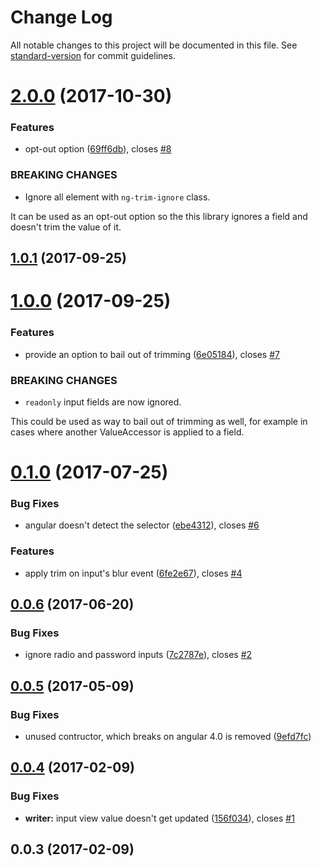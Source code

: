 # Change Log

All notable changes to this project will be documented in this file. See [standard-version](https://github.com/conventional-changelog/standard-version) for commit guidelines.

<a name="2.0.0"></a>
# [2.0.0](https://github.com/khashayar/ng-trim-value-accessor/compare/v1.0.1...v2.0.0) (2017-10-30)


### Features

* opt-out option ([69ff6db](https://github.com/khashayar/ng-trim-value-accessor/commit/69ff6db)), closes [#8](https://github.com/khashayar/ng-trim-value-accessor/issues/8)


### BREAKING CHANGES

* Ignore all element with `ng-trim-ignore` class.

It can be used as an opt-out option so the this library ignores
a field and doesn't trim the value of it.



<a name="1.0.1"></a>
## [1.0.1](https://github.com/khashayar/ng-trim-value-accessor/compare/v1.0.0...v1.0.1) (2017-09-25)



<a name="1.0.0"></a>
# [1.0.0](https://github.com/khashayar/ng-trim-value-accessor/compare/v0.1.0...v1.0.0) (2017-09-25)


### Features

* provide an option to bail out of trimming ([6e05184](https://github.com/khashayar/ng-trim-value-accessor/commit/6e05184)), closes [#7](https://github.com/khashayar/ng-trim-value-accessor/issues/7)


### BREAKING CHANGES

* `readonly` input fields are now ignored.

This could be used as way to bail out of trimming as well, for
example in cases where another ValueAccessor is applied to a field.



<a name="0.1.0"></a>
# [0.1.0](https://github.com/khashayar/ng-trim-value-accessor/compare/v0.0.6...v0.1.0) (2017-07-25)


### Bug Fixes

* angular doesn't detect the selector ([ebe4312](https://github.com/khashayar/ng-trim-value-accessor/commit/ebe4312)), closes [#6](https://github.com/khashayar/ng-trim-value-accessor/issues/6)


### Features

* apply trim on input's blur event ([6fe2e67](https://github.com/khashayar/ng-trim-value-accessor/commit/6fe2e67)), closes [#4](https://github.com/khashayar/ng-trim-value-accessor/issues/4)



<a name="0.0.6"></a>
## [0.0.6](https://github.com/khashayar/ng-trim-value-accessor/compare/v0.0.5...v0.0.6) (2017-06-20)


### Bug Fixes

* ignore radio and password inputs ([7c2787e](https://github.com/khashayar/ng-trim-value-accessor/commit/7c2787e)), closes [#2](https://github.com/khashayar/ng-trim-value-accessor/issues/2)



<a name="0.0.5"></a>
## [0.0.5](https://github.com/khashayar/ng-trim-value-accessor/compare/v0.0.4...v0.0.5) (2017-05-09)


### Bug Fixes

* unused contructor, which breaks on angular 4.0 is removed ([9efd7fc](https://github.com/khashayar/ng-trim-value-accessor/commit/9efd7fc))



<a name="0.0.4"></a>
## [0.0.4](https://github.com/khashayar/ng-trim-value-accessor/compare/v0.0.3...v0.0.4) (2017-02-09)


### Bug Fixes

* **writer:** input view value doesn't get updated ([156f034](https://github.com/khashayar/ng-trim-value-accessor/commit/156f034)), closes [#1](https://github.com/khashayar/ng-trim-value-accessor/issues/1)



<a name="0.0.3"></a>
## 0.0.3 (2017-02-09)
